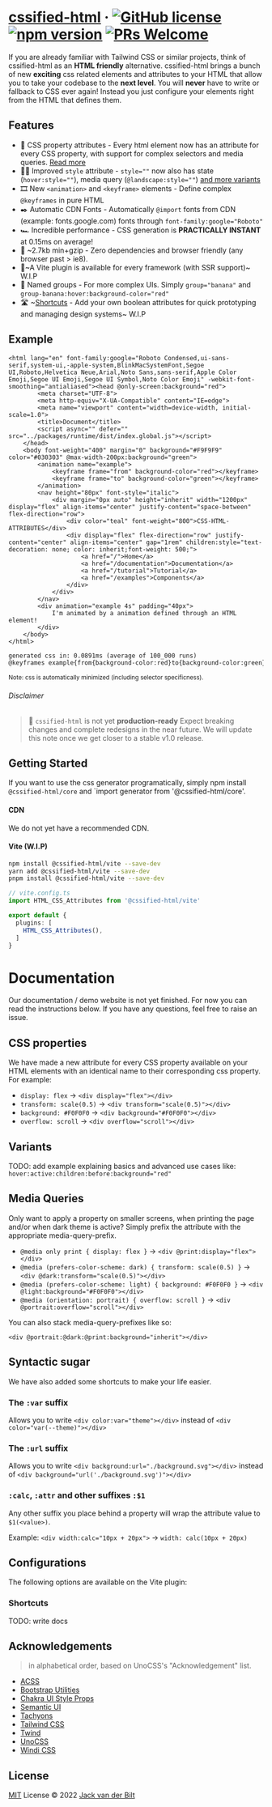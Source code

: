 # [cssified-html](https://just-html.dev) &middot; [![GitHub license](https://img.shields.io/github/license/UltraCakeBakery/cssified-html.svg)](#LICENSE) [![npm version](https://img.shields.io/npm/v/cssified-html.svg?style=flat)](https://www.npmjs.com/package/cssified-html) [![PRs Welcome](https://img.shields.io/badge/PRs-welcome-brightgreen.svg)](https://reactjs.org/docs/how-to-contribute.html#your-first-pull-request)

If you are already familiar with Tailwind CSS or similar projects, think of cssified-html as an **HTML friendly** alternative. cssified-html brings a bunch of new **exciting** css related elements and attributes to your HTML that allow you to take your codebase to the **next level**. You will **never** have to write or fallback to CSS ever again! Instead you just configure your elements right from the HTML that defines them.

## Features
- 🦾 CSS property attributes - Every html element now has an attribute for every CSS property, with support for complex selectors and media queries. [Read more](#documentation)
- 🧑‍🎨 Improved `style` attribute - `style=""` now also has state (`hover:style=""`), media query (`@landscape:style=""`) [and more variants ](#documentation)
- 🎞️ New `<animation>` and `<keyframe>` elements - Define complex `@keyframes` in pure HTML
- ✒️ Automatic CDN Fonts - Automatically `@import` fonts from CDN (example: fonts.google.com) fonts through `font-family:google="Roboto"`
- 🏎️ Incredible performance - CSS generation is **PRACTICALLY INSTANT** at 0.15ms on average!
- 🤏 ~2.7kb min+gzip - Zero dependencies and browser friendly (any browser past > ie8).
- 🔌~A Vite plugin is available for every framework (with SSR support)~ W.I.P
- 📇 Named groups - For more complex UIs. Simply `group="banana"` and `group-banana:hover:background-color="red"`
- 🛣️ ~[Shortcuts](#shortcuts) - Add your own boolean attributes for quick prototyping and managing design systems~ W.I.P
<!-- - [100.000+ CSS Icons](https://github.com/unocss/unocss/tree/main/packages/preset-icons/) - easily and performantly add icons to your website  -->

## Example
```vue
<html lang="en" font-family:google="Roboto Condensed,ui-sans-serif,system-ui,-apple-system,BlinkMacSystemFont,Segoe UI,Roboto,Helvetica Neue,Arial,Noto Sans,sans-serif,Apple Color Emoji,Segoe UI Emoji,Segoe UI Symbol,Noto Color Emoji" -webkit-font-smoothing="antialiased"><head @only-screen:background="red">
        <meta charset="UTF-8">
        <meta http-equiv="X-UA-Compatible" content="IE=edge">
        <meta name="viewport" content="width=device-width, initial-scale=1.0">
        <title>Document</title>
        <script async="" defer="" src="../packages/runtime/dist/index.global.js"></script>
    </head>
    <body font-weight="400" margin="0" background="#F9F9F9" color="#030303" @max-width-200px:background="green">
        <animation name="example">
            <keyframe frame="from" background-color="red"></keyframe>
            <keyframe frame="to" background-color="green"></keyframe>
        </animation>
        <nav height="80px" font-style="italic">
            <div margin="0px auto" height="inherit" width="1200px" display="flex" align-items="center" justify-content="space-between" flex-direction="row">
                <div color="teal" font-weight="800">CSS-HTML-ATTRIBUTES</div>
                <div display="flex" flex-direction="row" justify-content="center" align-items="center" gap="1rem" children:style="text-decoration: none; color: inherit;font-weight: 500;">
                    <a href="/">Home</a>
                    <a href="/documentation">Documentation</a>
                    <a href="/tutorial">Tutorial</a>
                    <a href="/examples">Components</a>
                </div>
            </div>
        </nav>
        <div animation="example 4s" padding="40px">
            I'm animated by a animation defined through an HTML element!
        </div>
    </body>
</html>
```
```txt
generated css in: 0.0891ms (average of 100_000 runs)
@keyframes example{from{background-color:red}to{background-color:green}}@import 'https://fonts.googleapis.com/css2?family=Roboto+Condensed:italic,:wght@400;800&display=swap';[font-family\:google]{font-family:Roboto Condensed,ui-sans-serif,system-ui,-apple-system,BlinkMacSystemFont,Segoe UI,Roboto,Helvetica Neue,Arial,Noto Sans,sans-serif,Apple Color Emoji,Segoe UI Emoji,Segoe UI Symbol,Noto Color Emoji}[-webkit-font-smoothing]{-webkit-font-smoothing:antialiased}[font-weight]{font-weight:400}[margin]{margin:0}[background="#F9F9F9"]{background:#F9F9F9}[color]{color:#030303}animation{display:none}[height]{height:80px}[font-style]{font-style:italic}[margin="0px auto"]{margin:0px auto}[height="inherit"]{height:inherit}[width]{width:1200px}[display],[display="flex"]{display:flex}[align-items],[align-items="center"]{align-items:center}[justify-content]{justify-content:space-between}[flex-direction],[flex-direction="row"]{flex-direction:row}[color="teal"]{color:teal}[font-weight="800"]{font-weight:800}[justify-content="center"]{justify-content:center}[gap]{gap:1rem}[children\:style] > *{text-decoration: none; color: inherit;font-weight: 500;}[animation]{animation:example 4s}[padding]{padding:40px}@media only screen{[\@only-screen\:background]{background:red}}@media (max-width: 200px){[\@max-width-200px\:background="green"]{background:green}}
```
<sub>Note: css is automatically minimized (including selector specificness).</sub> 

###### Disclaimer
> 🧪 `cssified-html` is not yet **production-ready** Expect breaking changes and complete redesigns in the near future.
> We will update this note once we get closer to a stable v1.0 release.

<!-- 
###### Benchmark

```
2022/7/2 08:38:12 PM
1656 utilities | x50 runs (min build time)

none                              5.87 ms / delta.      0.00 ms 
unocss       v0.43.0              9.17 ms / delta.      3.30 ms (x1.00)
tailwindcss  v3.1.4             497.24 ms / delta.    491.37 ms (x148.70)
windicss     v3.5.5             869.47 ms / delta.    863.60 ms (x261.35)
``` -->

## Getting Started
If you want to use the css generator programatically, simply npm install `@cssified-html/core` and `import generator from '@cssified-html/core'.

#### CDN
We do not yet have a recommended CDN.

#### Vite (W.I.P)

```bash
npm install @cssified-html/vite --save-dev
yarn add @cssified-html/vite --save-dev
pnpm install @cssified-html/vite --save-dev
```

```ts
// vite.config.ts
import HTML_CSS_Attributes from '@cssified-html/vite'

export default {
  plugins: [
    HTML_CSS_Attributes(),
  ]
}
```

# Documentation
Our documentation / demo website is not yet finished. For now you can read the instructions below. If you have any questions, feel free to raise an issue.

## CSS properties
We have made a new attribute for every CSS property available on your HTML elements with an identical name to their corresponding css property.
For example:

- `display: flex` -> `<div display="flex"></div>`
- `transform: scale(0.5)` -> `<div transform="scale(0.5)"></div>`
- `background: #F0F0F0` -> `<div background="#F0F0F0"></div>`
- `overflow: scroll` -> `<div overflow="scroll"></div>`

## Variants
TODO: add example explaining basics and advanced use cases like: 
`hover:active:children:before:background="red"`

## Media Queries
Only want to apply a property on smaller screens, when printing the page and/or when dark theme is active? Simply prefix the attribute with the appropriate media-query-prefix.

- `@media only print { display: flex }` -> `<div @print:display="flex"></div>`
- `@media (prefers-color-scheme: dark) { transform: scale(0.5) }` -> `<div @dark:transform="scale(0.5)"></div>`
- `@media (prefers-color-scheme: light) { background: #F0F0F0 }` -> `<div @light:background="#F0F0F0"></div>`
- `@media (orientation: portrait) { overflow: scroll }` -> `<div @portrait:overflow="scroll"></div>`

You can also stack media-query-prefixes like so:

`<div @portrait:@dark:@print:background="inherit"></div>`

## Syntactic sugar
We have also added some shortcuts to make your life easier.

### The `:var` suffix
Allows you to write `<div color:var="theme"></div>` instead of `<div color="var(--theme)"></div>`

### The `:url` suffix
Allows you to write `<div background:url="./background.svg"></div>` instead of `<div background="url('./background.svg')"></div>`

### `:calc`, `:attr` and other suffixes `:$1`
Any other suffix you place behind a property will wrap the attribute value to `$1(<value>)`. 

Example: `<div width:calc="10px + 20px">` -> `width: calc(10px + 20px)`

## Configurations
The following options are available on the Vite plugin:

### Shortcuts
TODO: write docs

## Acknowledgements

> in alphabetical order, based on UnoCSS's "Acknowledgement" list.

- [ACSS](https://acss.io/)
- [Bootstrap Utilities](https://getbootstrap.com/docs/5.1/utilities/flex/)
- [Chakra UI Style Props](https://chakra-ui.com/docs/features/style-props)
- [Semantic UI](https://semantic-ui.com/)
- [Tachyons](https://tachyons.io/)
- [Tailwind CSS](https://tailwindcss.com/)
- [Twind](https://github.com/tw-in-js/twind)
- [UnoCSS](http://github.com/unocss/unocss)
- [Windi CSS](http://windicss.org/)

## License

[MIT](./LICENSE) License &copy; 2022 [Jack van der Bilt](https://github.com/ultracakebakery)
